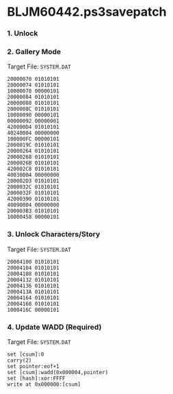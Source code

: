 # BLJM60442.ps3savepatch

### 1. Unlock
### 2. Gallery Mode

Target File: `SYSTEM.DAT`

```
20000070 01010101
20000074 01010101
10000078 00000101
20000084 01010101
20000088 01010101
2000008C 01010101
10000090 00000101
00000092 00000001
420000D4 01010101
40240004 00000000
100000FC 00000101
2000019C 01010101
20000264 01010101
20000268 01010101
2000026B 01010101
420002C8 01010101
40030004 00000000
200002D3 01010101
2000032C 01010101
2000032F 01010101
42000390 01010101
40090004 00000000
200003B3 01010101
10000458 00000101
```

### 3. Unlock Characters/Story

Target File: `SYSTEM.DAT`

```
20004100 01010101
20004104 01010101
20004108 01010101
20004132 01010101
20004136 01010101
2000413A 01010101
20004164 01010101
20004168 01010101
1000416C 00000101
```

### 4. Update WADD (Required)

Target File: `SYSTEM.DAT`

```
set [csum]:0
carry(2)
set pointer:eof+1
set [csum]:wadd(0x000004,pointer)
set [hash]:xor:FFFF
write at 0x000000:[csum]
```

